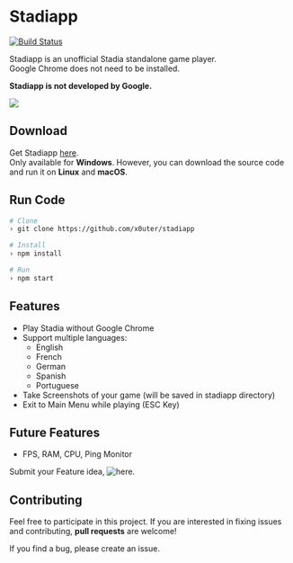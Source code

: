 # Stadiapp
[![Build Status](https://xtres.visualstudio.com/Stadiapp/_apis/build/status/stadiapp?branchName=master)](https://xtres.visualstudio.com/Stadiapp/_build/latest?definitionId=2&branchName=master)

Stadiapp is an unofficial Stadia standalone game player.  
Google Chrome does not need to be installed. 

**Stadiapp is not developed by Google.**

![](.docs/stadiappinit.gif)

## Download
Get Stadiapp [here](https://github.com/x0uter/stadiapp/releases).  
Only available for **Windows**. However, you can download the source code and run it on **Linux** and **macOS**.

## Run Code
```bash
# Clone
› git clone https://github.com/x0uter/stadiapp

# Install
› npm install

# Run
› npm start
```

## Features
* Play Stadia without Google Chrome
* Support multiple languages:
	* English
	* French
	* German
	* Spanish
	* Portuguese
* Take Screenshots of your game (will be saved in stadiapp directory)
* Exit to Main Menu while playing (ESC Key)

## Future Features
* FPS, RAM, CPU, Ping Monitor

Submit your Feature idea, ![here](https://github.com/x0uter/stadiapp/issues).

## Contributing
Feel free to participate in this project. If you are interested in fixing issues and contributing, **pull requests** are welcome!

If you find a bug, please create an issue.
